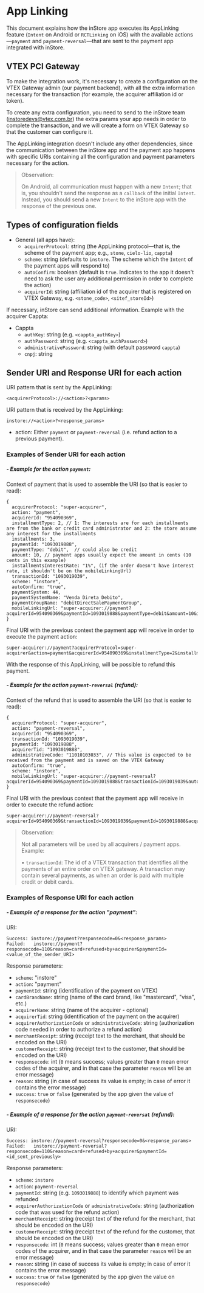 # App Linking

This document explains how the inStore app executes its AppLinking feature (`Intent` on Android or `RCTLinking` on iOS) with the available actions—`payment` and `payment-reversal`—that are sent to the payment app integrated with inStore.

## VTEX PCI Gateway

To make the integration work, it's necessary to create a configuration on the VTEX Gateway admin (our payment backend), with all the extra information necessary for the transaction (for example, the acquirer affiliation id or token).

To create any extra configuration, you need to send to the inStore team (instoredevs@vtex.com.br) the extra params your app needs in order to complete the transaction, and we will create a form on VTEX Gateway so that the customer can configure it.

The AppLinking integration doesn't include any other dependencies, since the communication between the inStore app and the payment app happens with specific URIs containing all the configuration and payment parameters necessary for the action.

> Observation:
>
> On Android, all communication must happen with a new `Intent`; that is, you shouldn't send the response as a `callback` of the initial `Intent`. Instead, you should send a new `Intent` to the inStore app with the response of the previous one.

## Types of configuration fields

* General (all apps have):
  * `acquirerProtocol`: string (the AppLinking protocol—that is, the scheme of the payment app; e.g., `stone`, `cielo-lio`, `cappta`)
  * `scheme`: string (defaults to `instore`. The scheme which the `Intent` of the payment apps will respond to)
  * `autoConfirm`: boolean (default is `true`. Indicates to the app it doesn't need to ask the user any additional permission in order to complete the action)
  * `acquirerId`: string (affiliation id of the acquirer that is registered on VTEX Gateway, e.g. `<stone_code>`, `<sitef_storeId>`)

If necessary, inStore can send additional information. Example with the acquirer Cappta:

* Cappta
  * `authKey`: string (e.g. `<cappta_authKey>`)
  * `authPassword`: string (e.g. `<cappta_authPassword>`)
  * `administrativePassword`: string (with default password `cappta`)
  * `cnpj`: string


## Sender URI and Response URI for each action

URI pattern that is sent by the AppLinking:

```
<acquirerProtocol>://<action>?<params>
```

URI pattern that is received by the AppLinking:

```
instore://<action>?<response_params>
```

* action: Either `payment` or `payment-reversal` (i.e. refund action to a previous payment).

### Examples of Sender URI for each action

##### - Example for the action `payment`:

Context of payment that is used to assemble the URI (so that is easier to read):

```
{
  acquirerProtocol: "super-acquirer",
  action: "payment",
  acquirerId: "954090369",
  installmentType: 2, // 1: The interests are for each installments are from the bank or credit card administrator and 2: the store assume any interest for the installments
  installments: 3,
  paymentId: "1093019888",
  paymentType: "debit",  // could also be credit
  amount: 10, // payment apps usually expect the amount in cents (10 cents in this example)
  installmentsInterestRate: "1%", (if the order doesn't have interest rate, it shouldn't be on the mobileLinkingUrl)
  transactionId: "1093019039",
  scheme: "instore",
  autoConfirm: "true",
  paymentSystem: 44,
  paymentSystemName: "Venda Direta Debito",
  paymentGroupName: "debitDirectSalePaymentGroup",
  mobileLinkingUrl: "super-acquirer://payment?acquirerId=954090369&paymentId=1093019888&paymentType=debit&amount=10&installments=3&transactionId=1093019039&autoConfirm=true&scheme=instore"
}
```

Final URI with the previous context the payment app will receive in order to execute the payment action:

```
super-acquirer://payment?acquirerProtocol=super-acquirer&action=payment&acquirerId=954090369&installmentType=2&installments=3&paymentId=1093019888&paymentType=debit&amount=10&installmentsInterestRate=1%&transactionId=1093019039&paymentSystem=44&paymentSystemName=Venda%20Direta%20Debito&paymentGroupName=debitDirectSalePaymentGroup&scheme=instore&autoConfirm=true
```

With the response of this AppLinking, will be possible to refund this payment.


##### - Example for the action `payment-reversal` (refund):

Context of the refund that is used to assemble the URI (so that is easier to read):

```
{
  acquirerProtocol: "super-acquirer",
  action: "payment-reversal",
  acquirerId: "954090369",
  transactionId: "1093019039",
  paymentId: "1093019888",
  acquirerTid: "1093019888",
  administrativeCode: "11010103033", // This value is expected to be received from the payment and is saved on the VTEX Gateway
  autoConfirm: "true",
  scheme: "instore",
  mobileLinkingUrl: "super-acquirer://payment-reversal?acquirerId=954090369&paymentId=1093019888&transactionId=1093019039&autoConfirm=true&scheme=instore"
}
```

Final URI with the previous context that the payment app will receive in order to execute the refund action:

```
super-acquirer://payment-reversal?acquirerId=954090369&transactionId=1093019039&paymentId=1093019888&acquirerTid=1093019888&administrativeCode=11010103033&autoConfirm=true&scheme=instore
```

> Observation:
>
> Not all parameters will be used by all acquirers / payment apps. Example:
>
> • `transactionId`: The id of a VTEX transaction that identifies all the payments of an entire order on VTEX gateway. A transaction may contain several payments, as when an order is paid with multiple credit or debit cards.


### Examples of Response URI for each action

##### - Example of a response for the action "payment":

URI:

```
Success: instore://payment?responsecode=0&<response_params>
Failed:   instore://payment?responsecode=110&reason=card+refused+by+acquirer&paymentId=<value_of_the_sender_URI>
```

Response parameters:
  * `scheme`: "instore"
  * `action`: "payment"
  * `paymentId`: string (identification of the payment on VTEX)
  * `cardBrandName`: string (name of the card brand, like "mastercard", "visa", etc.)
  * `acquirerName`: string (name of the acquirer - optional)
  * `acquirerTid`: string (identification of the payment on the acquirer)
  * `acquirerAuthorizationCode` or `administrativeCode`: string (authorization code needed in order to authorize a refund action)
  * `merchantReceipt`: string (receipt text to the merchant, that should be encoded on the URI)
  * `customerReceipt`: string (receipt text to the customer, that should be encoded on the URI)
  * `responsecode`: int (`0` means success; values greater than `0` mean error codes of the acquirer, and in that case the parameter `reason` will be an error message)
  * `reason`: string (in case of success its value is empty; in case of error it contains the error message)
  * `success`: `true` or `false` (generated by the app given the value of `responsecode`)


##### - Example of a response for the action `payment-reversal` (refund):

URI:

```
Success: instore://payment-reversal?responsecode=0&<response_params>
Failed:   instore://payment-reversal?responsecode=110&reason=card+refused+by+acquirer&paymentId=<id_sent_previously>
```

Response parameters:
  * `scheme`: `instore`
  * `action`: `payment-reversal`
  * `paymentId`: string (e.g. `1093019888`) to identify which payment was refunded
  * `acquirerAuthorizationCode` or `administrativeCode`: string (authorization code that was used for the refund action)
  * `merchantReceipt`: string (receipt text of the refund for the merchant, that should be encoded on the URI)
  * `customerReceipt`: string (receipt text of the refund for the customer, that should be encoded on the URI)
  * `responsecode`: int (`0` means success; values greater than `0` mean error codes of the acquirer, and in that case the parameter `reason` will be an error message)
  * `reason`: string (in case of success its value is empty; in case of error it contains the error message)
  * `success`: `true` or `false` (generated by the app given the value on `responsecode`)

